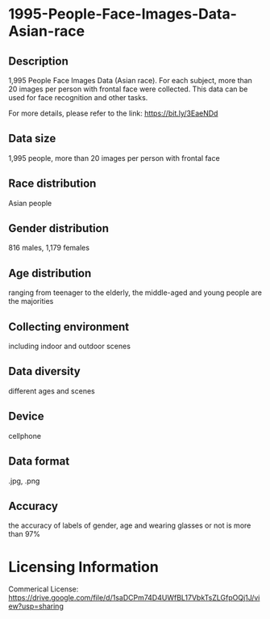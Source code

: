 # 1995-People-Face-Images-Data-Asian-race


## Description
1,995 People Face Images Data (Asian race). For each subject, more than 20 images per person with frontal face were collected. This data can be used for face recognition and other tasks.

For more details, please refer to the link: https://bit.ly/3EaeNDd

## Data size
1,995 people, more than 20 images per person with frontal face

## Race distribution
Asian people

## Gender distribution
816 males, 1,179 females

## Age distribution
ranging from teenager to the elderly, the middle-aged and young people are the majorities

## Collecting environment
including indoor and outdoor scenes

## Data diversity
different ages and scenes

## Device
cellphone

## Data format
.jpg, .png

## Accuracy
the accuracy of labels of gender, age and wearing glasses or not is more than 97%

# Licensing Information
Commerical License: https://drive.google.com/file/d/1saDCPm74D4UWfBL17VbkTsZLGfpOQj1J/view?usp=sharing
